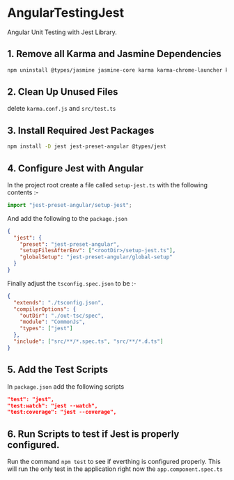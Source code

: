 # AngularTestingJest

Angular Unit Testing with Jest Library.

## 1. Remove all Karma and Jasmine Dependencies

```bash
npm uninstall @types/jasmine jasmine-core karma karma-chrome-launcher karma-coverage karma-jasmine karma-jasmine-html-reporter
```

## 2. Clean Up Unused Files

delete `karma.conf.js` and `src/test.ts`

## 3. Install Required Jest Packages

```bash
npm install -D jest jest-preset-angular @types/jest
```

## 4. Configure Jest with Angular

In the project root create a file called `setup-jest.ts` with the following contents :-

```ts
import "jest-preset-angular/setup-jest";
```

And add the following to the `package.json`

```json
{
  "jest": {
    "preset": "jest-preset-angular",
    "setupFilesAfterEnv": ["<rootDir>/setup-jest.ts"],
    "globalSetup": "jest-preset-angular/global-setup"
  }
}
```

Finally adjust the `tsconfig.spec.json` to be :-

```json
{
  "extends": "./tsconfig.json",
  "compilerOptions": {
    "outDir": "./out-tsc/spec",
    "module": "CommonJs",
    "types": ["jest"]
  },
  "include": ["src/**/*.spec.ts", "src/**/*.d.ts"]
}
```

## 5. Add the Test Scripts

In `package.json` add the following scripts

```json
"test": "jest",
"test:watch": "jest --watch",
"test:coverage": "jest --coverage",
```

## 6. Run Scripts to test if Jest is properly configured.

Run the command `npm test` to see if everthing is configured properly. This will run the only test in the application right now the `app.component.spec.ts`
